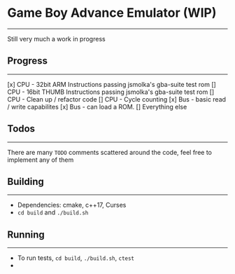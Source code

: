 # Game Boy Advance Emulator (WIP)
---
Still very much a work in progress


## Progress
---
[x] CPU - 32bit ARM Instructions passing jsmolka's gba-suite test rom
[]  CPU - 16bit THUMB Instructions passing jsmolka's gba-suite test rom
[]  CPU - Clean up / refactor code
[]  CPU - Cycle counting
[x] Bus - basic read / write capabilites
[x] Bus - can load a ROM. 
[]  Everything else

## Todos
---
There are many `TODO` comments scattered around the code, feel free to implement any of them

## Building 
---
* Dependencies: cmake, c++17, Curses
* `cd build` and `./build.sh`

## Running
---
* To run tests, `cd build`, `./build.sh`, `ctest`
* 
